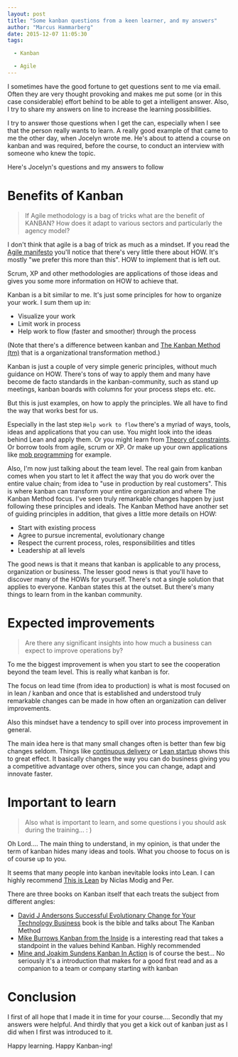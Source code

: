 ```yaml
---
layout: post
title: "Some kanban questions from a keen learner, and my answers"
author: "Marcus Hammarberg"
date: 2015-12-07 11:05:30
tags:

  - Kanban

  - Agile
---
```


I sometimes have the good fortune to get questions sent to me via email. Often they are very thought provoking and makes me put some (or in this case considerable) effort behind to be able to get a intelligent answer. Also, I try to share my answers on line to increase the learning possibilities.

I try to answer those questions when I get the can, especially when I see that the person really wants to learn. A really good example of that came to me the other day, when Jocelyn wrote me. He's about to attend a course on kanban and was required, before the course, to conduct an interview with someone who knew the topic.

<!-- excerpt-end -->

Here's Jocelyn's questions and my answers to follow

# Benefits of Kanban
>If Agile methodology is a bag of tricks what are the benefit of KANBAN? How does it adapt to various sectors and particularly the agency model?

I don't think that agile is a bag of trick as much as a mindset. If you read the [Agile manifesto](http://www.agilemanifesto.org) you'll notice that there's very little there about HOW. It's mostly "we prefer this more than this". HOW to implement that is left out.

Scrum, XP and other methodologies are applications of those ideas and gives you some more information on HOW to achieve that.

Kanban is a bit similar to me. It's just some principles for how to organize your work. I sum them up in:

* Visualize your work
* Limit work in process
* Help work to flow (faster and smoother) through the process

(Note that there's a difference between kanban and [The Kanban Method (tm)](https://en.wikipedia.org/wiki/Kanban_(development)) that is a organizational transformation method.)

Kanban is just a couple of very simple generic principles, without much guidance on HOW. There's tons of way to apply them and many have become de facto standards in the kanban-community, such as stand up meetings, kanban boards with columns for your process steps etc. etc.

But this is just examples, on how to apply the principles. We all have to find the way that works best for us.

Especially in the last step <code>Help work to flow</code> there's a myriad of ways, tools, ideas and applications that you can use. You might look into the ideas behind Lean and apply them. Or you might learn from [Theory of constraints](https://en.wikipedia.org/wiki/Theory_of_constraints). Or borrow tools from agile, scrum or XP. Or make up your own applications like [mob programming](http://codebetter.com/marcushammarberg/2013/08/06/mob-programming/) for example.

Also, I'm now just talking about the team level. The real gain from kanban comes when you start to let it affect the way that you do work over the entire value chain; from idea to "use in production by real customers". This is where kanban can transform your entire organization and where The Kanban Method focus. I've seen truly remarkable changes happen by just following these principles and ideals. The Kanban Method have another set of guiding principles in addition, that gives a little more details on HOW:

* Start with existing process
* Agree to pursue incremental, evolutionary change
* Respect the current process, roles, responsibilities and titles
* Leadership at all levels

The good news is that it means that kanban is applicable to any process, organization or business. The lesser good news is that you'll have to discover many of the HOWs for yourself. There's not a single solution that applies to everyone. Kanban states this at the outset. But there's many things to learn from in the kanban community.

# Expected improvements
>Are there any significant insights into how much a business can expect to improve operations by?

To me the biggest improvement is when you start to see the cooperation beyond the team level. This is really what kanban is for.

The focus on lead time (from idea to production) is what is most focused on in lean / kanban and once that is established and understood truly remarkable changes can be made in how often an organization can deliver improvements.

Also this mindset have a tendency to spill over into process improvement in general.

The main idea here is that many small changes often is better than few big changes seldom. Things like [continuous delivery](https://en.wikipedia.org/wiki/Continuous_delivery) or [Lean startup](http://theleanstartup.com/) shows this to great effect. It basically changes the way you can do business giving you a competitive advantage over others, since you can change, adapt and innovate faster.

# Important to learn
>Also what is important to learn, and some questions i you should ask during the training... : )

Oh Lord.... The main thing to understand, in my opinion, is that under the term of kanban hides many ideas and tools. What you choose to focus on is of course up to you.

It seems that many people into kanban inevitable looks into Lean. I can highly recommend [This is Lean](http://www.thisislean.com/) by Niclas Modig and Per.

There are three books on Kanban itself that each treats the subject from different angles:

* [David J Andersons Successful Evolutionary Change for Your Technology Business](http://www.amazon.com/Kanban-Successful-Evolutionary-Technology-Business/dp/0984521402/) book is the bible and talks about The Kanban Method
* [Mike Burrows Kanban from the Inside](http://www.amazon.com/Kanban-Inside-Understand-connect-introduce/dp/0985305193/) is a interesting read that takes a standpoint in the values behind Kanban. Highly recommended
* [Mine and Joakim Sundens Kanban In Action](http://bit.ly/theKanbanBook) is of course the best... No seriously it's a introduction that makes for a good first read and as a companion to a team or company starting with kanban

# Conclusion
I first of all hope that I made it in time for your course.... Secondly that my answers were helpful. And thirdly that you get a kick out of kanban just as I did when I first was introduced to it.

Happy learning. Happy Kanban-ing!
